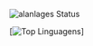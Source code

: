 

![alanlages Status](https://github-readme-stats.vercel.app/api?username=alanlages&show_icons=true)

[![Top Linguagens](https://github-readme-stats.vercel.app/api/top-langs/?username=alanlages&layout=compact)]
